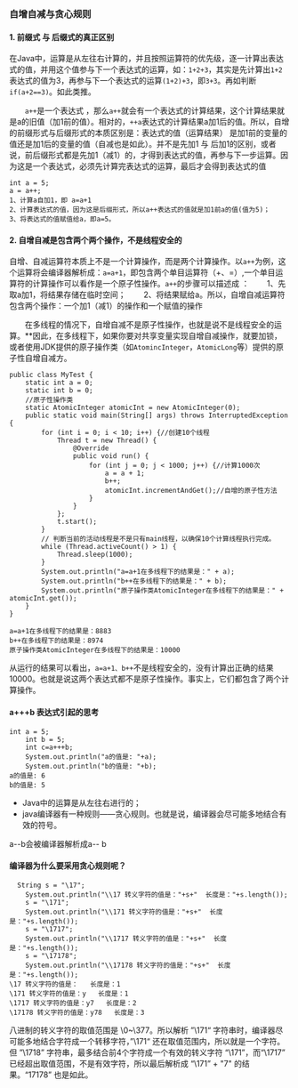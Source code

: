 ### 自增自减与贪心规则

#### 1. 前缀式 与 后缀式的真正区别

在Java中，运算是从左往右计算的，并且按照运算符的优先级，逐一计算出表达式的值，并用这个值参与下一个表达式的运算，如：`1+2+3`，其实是先计算出`1+2`表达式的值为3，再参与下一个表达式的运算`(1+2)+3`，即`3+3`。再如判断`if(a+2==3)`。如此类推。

  `a++`是一个表达式 ，那么`a++`就会有一个表达式的计算结果，这个计算结果就是a的旧值（加1前的值）。相对的，`++a`表达式的计算结果a加1后的值。所以，自增的前缀形式与后缀形式的本质区别是：表达式的值（运算结果） 是加1前的变量的值还是加1后的变量的值（自减也是如此）。并不是先加1 与 后加1的区别，或者说，前后缀形式都是先加1（减1）的，才得到表达式的值，再参与下一步运算。因为这是一个表达式，必须先计算完表达式的运算，最后才会得到表达式的值

```
int a = 5;
a = a++;
1、计算a自加1，即 a=a+1
2、计算表达式的值，因为这是后缀形式，所以a++表达式的值就是加1前a的值(值为5)；
3、将表达式的值赋值给a，即a=5。
```

#### 2. 自增自减是包含两个两个操作，不是线程安全的

自增、自减运算符本质上不是一个计算操作，而是两个计算操作。以`a++`为例，这个运算将会编译器解析成：`a=a+1`，即包含两个单目运算符（+、=）,一个单目运算符的计算操作可以看作是一个原子性操作。`a++`的步骤可以描述成 ：
  1、先取a加1，将结果存储在临时空间；
  2、将结果赋给a。所以，自增自减运算符包含两个操作：一个加1（减1）的操作和一个赋值的操作

  在多线程的情况下，自增自减不是原子性操作，也就是说不是线程安全的运算。**因此，在多线程下，如果你要对共享变量实现自增自减操作，就要加锁，或者使用JDK提供的原子操作类（如`AtomincInteger`，`AtomicLong`等）提供的原子性自增自减方。

```
public class MyTest {
    static int a = 0;
    static int b = 0;
    //原子性操作类
    static AtomicInteger atomicInt = new AtomicInteger(0);
    public static void main(String[] args) throws InterruptedException {
        for (int i = 0; i < 10; i++) {//创建10个线程
            Thread t = new Thread() {
                @Override
                public void run() {
                    for (int j = 0; j < 1000; j++) {//计算1000次
                        a = a + 1;
                        b++;
                        atomicInt.incrementAndGet();//自增的原子性方法
                    }
                }
            };
            t.start();
        }
        // 判断当前的活动线程是不是只有main线程，以确保10个计算线程执行完成。
        while (Thread.activeCount() > 1) {
            Thread.sleep(1000);
        }
        System.out.println("a=a+1在多线程下的结果是：" + a);
        System.out.println("b++在多线程下的结果是：" + b);
        System.out.println("原子操作类AtomicInteger在多线程下的结果是：" + atomicInt.get());
    }
}

a=a+1在多线程下的结果是：8883
b++在多线程下的结果是：8974
原子操作类AtomicInteger在多线程下的结果是：10000
```

从运行的结果可以看出，`a=a+1、b++`不是线程安全的，没有计算出正确的结果10000。也就是说这两个表达式都不是原子性操作。事实上，它们都包含了两个计算操作。

#### a+++b 表达式引起的思考

```
int a = 5;
    int b = 5;
    int c=a+++b;
    System.out.println("a的值是: "+a);
    System.out.println("b的值是: "+b);
a的值是: 6
b的值是: 5
```

- Java中的运算是从左往右进行的；
- java编译器有一种规则——贪心规则。也就是说，编译器会尽可能多地结合有效的符号。

a--b会被编译器解析成a-- b

#### 编译器为什么要采用贪心规则呢？

```
  String s = "\17";
    System.out.println("\\17 转义字符的值是："+s+"  长度是："+s.length());
    s = "\171";
    System.out.println("\\171 转义字符的值是："+s+"  长度是："+s.length());
    s = "\1717";
    System.out.println("\\1717 转义字符的值是："+s+"  长度是："+s.length());
    s = "\17178";
    System.out.println("\\17178 转义字符的值是："+s+"  长度是："+s.length());
\17 转义字符的值是：   长度是：1
\171 转义字符的值是：y   长度是：1
\1717 转义字符的值是：y7   长度是：2
\17178 转义字符的值是：y78   长度是：3
```

八进制的转义字符的取值范围是 \0~\377。所以解析 ”\171“ 字符串时，编译器尽可能多地结合字符成一个转移字符，”\171“ 还在取值范围内，所以就是一个字符。但 ”\1718” 字符串，最多结合前4个字符成一个有效的转义字符 “\171”，而“\1717” 已经超出取值范围，不是有效字符，所以最后解析成 “\171” + "7" 的结果。“17178” 也是如此。